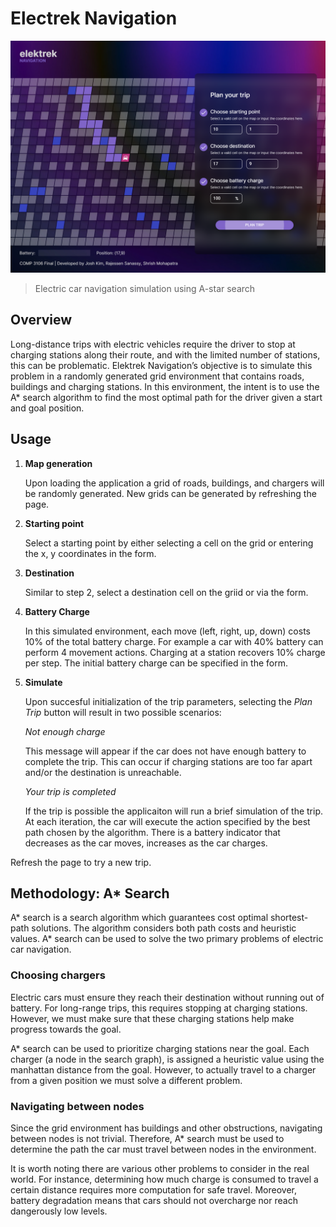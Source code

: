 ﻿# Electrek Navigation
<img src="https://raw.githubusercontent.com/shrish-mohapatra/electrek-navigation/main/elektrek_preview.png?token=GHSAT0AAAAAABUVXLZQFGPHSQTLSKLYFUUGYUND72A">

> Electric car navigation simulation using A-star search

## Overview
Long-distance trips with electric vehicles require the driver to stop at charging stations along their route, and with the limited number of stations, this can be problematic. Elektrek Navigation’s objective is to simulate this problem in a randomly generated grid environment that contains roads, buildings and charging stations. In this environment, the intent is to use the A* search algorithm to find the most optimal path for the driver given a start and goal position.

## Usage
1. **Map generation**
   
   Upon loading the application a grid of roads, buildings, and chargers will be randomly generated. New grids can be generated by refreshing the page.

2. **Starting point**

    Select a starting point by either selecting a cell on the grid or entering the x, y coordinates in the form.

3. **Destination**

    Similar to step 2, select a destination cell on the griid or via the form.

4. **Battery Charge**

    In this simulated environment, each move (left, right, up, down) costs 10% of the total battery charge. For example a car with 40% battery can perform 4 movement actions. Charging at a station recovers 10% charge per step. The initial battery charge can be specified in the form.

5. **Simulate**
   
   Upon succesful initialization of the trip parameters, selecting the *Plan Trip* button will result in two possible scenarios:

   *Not enough charge*

   This message will appear if the car does not have enough battery to complete the trip. This can occur if charging stations are too far apart and/or the destination is unreachable.

   *Your trip is completed*

   If the trip is possible the applicaiton will run a brief simulation of the trip. At each iteration, the car will execute the action specified by the best path chosen by the algorithm. There is a battery indicator that decreases as the car moves, increases as the car charges.

Refresh the page to try a new trip.

## Methodology: A* Search

A* search is a search algorithm which guarantees cost optimal shortest-path solutions. The algorithm considers both path costs and heuristic values. A* search can be used to solve the two primary problems of electric car navigation.

### Choosing chargers

Electric cars must ensure they reach their destination without running out of battery. For long-range trips, this requires stopping at charging stations. However, we must make sure that these charging stations help make progress towards the goal.

A* search can be used to prioritize charging stations near the goal. Each charger (a node in the search graph), is assigned a heuristic value using the manhattan distance from the goal. However, to actually travel to a charger from a given position we must solve a different problem.

### Navigating between nodes

Since the grid environment has buildings and other obstructions, navigating between nodes is not trivial. Therefore, A* search must be used to determine the path the car must travel between nodes in the environment.

It is worth noting there are various other problems to consider in the real world. For instance, determining how much charge is consumed to travel a certain distance requires more computation for safe travel. Moreover, battery degradation means that cars should not overcharge nor reach dangerously low levels.
